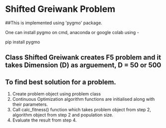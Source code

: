 
# Shifted Greiwank Problem
##This is implemented using 'pygmo' package.

One can install pygmo on cmd, anaconda or google colab using - 

pip install pygmo

## Class Shifted Greiwank creates F5 problem and it takes Dimension (D) as arguement, D = 50 or 500

## To find best solution for a problem.
1. Create problem object using problem class
2. Continuous Optimization algorithm functions are initialised along with their parameters.
3. Call calc_fitness() function which takes problem object from step 2, algorithm object from step 2 and population size.
4. Evaluate the result from step 4.
